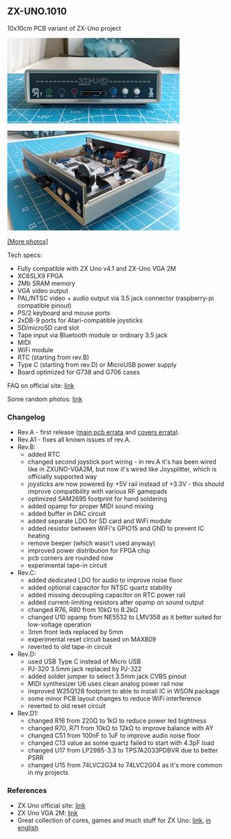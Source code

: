 ## ZX-UNO.1010
10x10cm PCB variant of ZX-Uno project

[![photo](images/thumb.rev.D.front.webp)](images/README.md)

[![photo](images/thumb.rev.D.side.webp)](images/README.md)

[[More photos]](images/README.md)



Tech specs:
- Fully compatible with ZX Uno v4.1 and ZX-Uno VGA 2M
- XC6SLX9 FPGA
- 2Mb SRAM memory
- VGA video output
- PAL/NTSC video + audio output via 3.5 jack connector (raspberry-pi compatible pinout)
- PS/2 keyboard and mouse ports
- 2xDB-9 ports for Atari-compatible joysticks
- SD/microSD card slot
- Tape input via Bluetooth module or ordinary 3.5 jack
- MIDI
- WiFi module
- RTC (starting from rev.B)
- Type C (starting from rev.D) or MicroUSB power supply
- Board optimized for G738 and G706 cases

FAQ on official site: [link](https://uto.speccy.org/zxunofaq_en.html)

Some random photos: [link](https://cloud.err200.net/index.php/s/73TR85tYZkMm8Ax?path=%2Fzxuno1010)

### Changelog
* Rev.A - first release ([main pcb errata](pcb/rev.A/ERRATA.txt) and [covers errata](pcb_covers/rev.A/ERRATA.txt)).
* Rev.A1 - fixes all known issues of rev.A.
* Rev.B:
    * added RTC
    * changed second joystick port wiring - in rev.A it's has been wired like in ZXUNO-VGA2M, but now it's wired like Joysplitter, which is officially supported way
    * joysticks are now powered by +5V rail instead of +3.3V - this should improve compatibility with various RF gamepads
    * optimized SAM2695 footprint for hand soldering
    * added opamp for proper MIDI sound mixing
    * added buffer in DAC circuit
    * added separate LDO for SD card and WiFi module
    * added resistor between WiFi's GPIO15 and GND to prevent IC heating
    * remove beeper (which wasn't used anyway)
    * improved power distribution for FPGA chip
    * pcb corners are rounded now
    * experimental tape-in circuit
* Rev.C:
    * added dedicated LDO for audio to improve noise floor
    * added optional capacitor for NTSC quartz stability
    * added missing decoupling capacitor on RTC power rail
    * added current-limiting resistors after opamp on sound output
    * changed R76, R80 from 10kΩ to 8.2kΩ
    * changed U10 opamp from NE5532 to LMV358 as it better suited for low-voltage operation
    * 3mm front leds replaced by 5mm
    * experimental reset circuit based on MAX809
    * reverted to old tape-in circuit
* Rev.D:
    * used USB Type C instead of Micro USB
    * PJ-320 3.5mm jack replaced by PJ-322
    * added solder jumper to select 3.5mm jack CVBS pinout
    * MIDI synthesizer U6 uses clean analog power rail now
    * improved W25Q128 footprint to able to install IC in WSON package
    * some minor PCB layout changes to reduce WiFi interference
    * reverted to old reset circuit
* Rev.D1:
    * changed R16 from 220Ω to 1kΩ to reduce power led bightness
    * changed R70, R71 from 10kΩ to 12kΩ to improve balance with AY
    * changed C51 from 100nF to 1uF to improve audio noise floor
    * changed C13 value as some quartz failed to start with 4.3pF load
    * changed U17 from LP2985-3.3 to TPS7A2033PDBVR due to better PSRR
    * changed U15 from 74LVC2G34 to 74LVC2G04 as it's more common in my projects

### References
* ZX Uno official site: [link](https://zxuno.speccy.org/index_e.shtml)
* ZX Uno VGA 2M: [link](https://github.com/ManuFerHi/ZXUNO_VGA_2M)
* Great collection of cores, games and much stuff for ZX Uno: [link](https://www.zxuno.com/forum/viewtopic.php?f=27&t=4142), [in english](https://www-zxuno-com.translate.goog/forum/viewtopic.php?f=27&t=4142&_x_tr_sl=es&_x_tr_tl=en)
